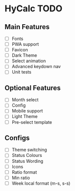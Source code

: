 # HyCalc TODO

## Main Features

 - [ ] Fonts
 - [ ] PWA support
 - [ ] Favicon
 - [ ] Dark Theme
 - [ ] Select animation
 - [ ] Advanced keydown nav
 - [ ] Unit tests
 
## Optional Features

 - [ ] Month select
 - [ ] Config
 - [ ] Mobile support
 - [ ] Light Theme
 - [ ] Pre-select template

## Configs

  - [ ] Theme switching
  - [ ] Status Colours
  - [ ] Status Wording
  - [ ] Icons
  - [ ] Ratio format
  - [ ] Min ratio
  - [ ] Week local format (m-s, s-s)